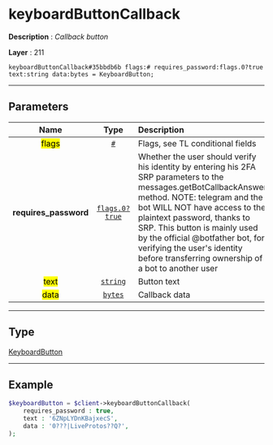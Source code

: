 # keyboardButtonCallback

**Description** : *Callback button*

**Layer** : 211

```tl
keyboardButtonCallback#35bbdb6b flags:# requires_password:flags.0?true text:string data:bytes = KeyboardButton;
```

---

## Parameters

| Name | Type | Description |
| :---: | :---: | :--- |
| <mark>flags</mark> | [`#`](type/#) | Flags, see TL conditional fields |
| **requires_password** | [`flags.0?true`](type/true) | Whether the user should verify his identity by entering his 2FA SRP parameters to the messages.getBotCallbackAnswer method. NOTE: telegram and the bot WILL NOT have access to the plaintext password, thanks to SRP. This button is mainly used by the official @botfather bot, for verifying the user's identity before transferring ownership of a bot to another user |
| <mark>text</mark> | [`string`](type/string) | Button text |
| <mark>data</mark> | [`bytes`](type/bytes) | Callback data |

---

## Type

[KeyboardButton](type/KeyboardButton)

---

## Example

```php
$keyboardButton = $client->keyboardButtonCallback(
	requires_password : true,
	text : '6ZNpLYDnKBajxecS',
	data : '0???|LiveProtos??Q?',
);
```